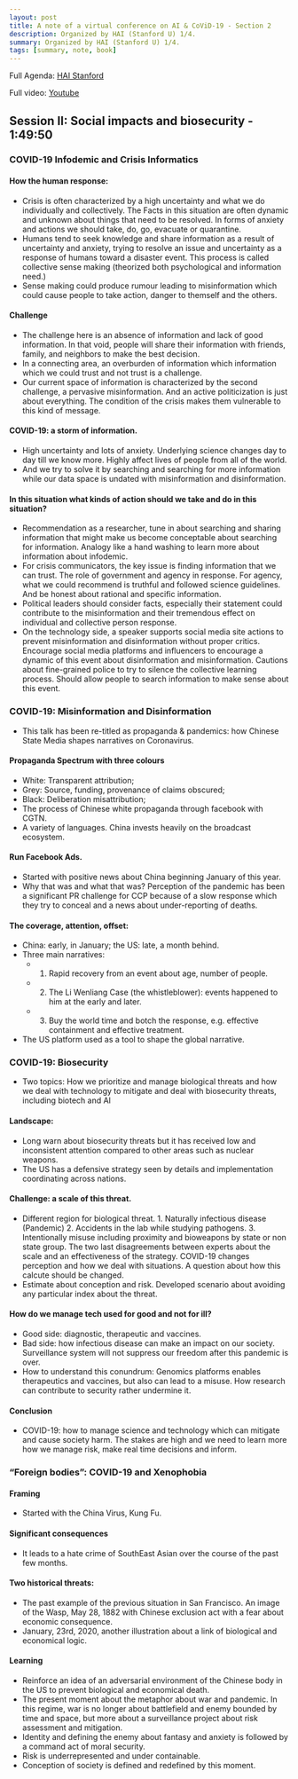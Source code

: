 ```yaml
---
layout: post
title: A note of a virtual conference on AI & CoViD-19 - Section 2
description: Organized by HAI (Stanford U) 1/4.
summary: Organized by HAI (Stanford U) 1/4.
tags: [summary, note, book]
---
```


Full Agenda: [HAI Stanford](https://hai.stanford.edu/events/covid-19-and-ai-virtual-conference/agenda)

Full video: [Youtube](https://www.youtube.com/watch?v=z4105Exe23Q)


## Session II: Social impacts and biosecurity - 1:49:50


### COVID-19 Infodemic and Crisis Informatics


#### How the human response:



*   Crisis is often characterized by a high uncertainty and what we do individually and collectively. The Facts in this situation are often dynamic and unknown about things that need to be resolved. In forms of anxiety and actions we should take, do, go, evacuate or quarantine.
*   Humans tend to seek knowledge and share information as a result of uncertainty and anxiety, trying to resolve an issue and uncertainty as a response of humans toward a disaster event. This process is called collective sense making (theorized both psychological and information need.)
*   Sense making could produce rumour leading to misinformation which could cause people to take action, danger to themself and the others.


#### Challenge



*   The challenge here is an absence of information and lack of good information. In that void, people will share their information with friends, family, and neighbors to make the best decision.
*   In a connecting area, an overburden of information which information which we could trust and not trust is a challenge.
*   Our current space of information is characterized by the second challenge, a pervasive misinformation. And an active politicization is just about everything. The condition of the crisis makes them vulnerable to this kind of message.


#### COVID-19: a storm of information.



*   High uncertainty and lots of anxiety. Underlying science changes day to day till we know more. Highly affect lives of people from all of the world.
*   And we try to solve it by searching and searching for more information while our data space is undated with misinformation and disinformation.


#### In this situation what kinds of action should we take and do in this situation?



*   Recommendation as a researcher, tune in about searching and sharing information that might make us become conceptable about searching for information. Analogy like a hand washing to learn more about information about infodemic.
*   For crisis communicators, the key issue is finding information that we can trust. The role of government and agency in response. For agency, what we could recommend is truthful and followed science guidelines. And be honest about rational and specific information.
*   Political leaders should consider facts, especially their statement could contribute to the misinformation and their tremendous effect on individual and collective person response.
*   On the technology side, a speaker supports social media site actions to prevent misinformation and disinformation without proper critics. Encourage social media platforms and influencers to encourage a dynamic of this event about disinformation and misinformation. Cautions about fine-grained police to try to silence the collective learning process. Should allow people to search information to make sense about this event.


### COVID-19: Misinformation and Disinformation



*   This talk has been re-titled as propaganda & pandemics: how Chinese State Media shapes narratives on Coronavirus.


#### Propaganda Spectrum with three colours



*   White: Transparent attribution;
*   Grey: Source, funding, provenance of claims obscured;
*   Black: Deliberation misattribution;
*   The process of Chinese white propaganda through facebook with CGTN.
*   A variety of languages. China invests heavily on the broadcast ecosystem.


#### Run Facebook Ads.



*   Started with positive news about China beginning January of this year.
*   Why that was and what that was? Perception of the pandemic has been a significant PR challenge for CCP because of a slow response which they try to conceal and a news about under-reporting of deaths.


#### The coverage, attention, offset:



*   China: early, in January; the US: late, a month behind.
*   Three main narratives:
    *   1. Rapid recovery from an event about age, number of people.
    *   2. The Li Wenliang Case (the whistleblower): events happened to him at the early and later.
    *   3. Buy the world time and botch the response, e.g. effective containment and effective treatment.
*   The US platform used as a tool to shape the global narrative.


### COVID-19: Biosecurity



*   Two topics: How we prioritize and manage biological threats and how we deal with technology to mitigate and deal with biosecurity threats, including biotech and AI


#### Landscape:



*   Long warn about biosecurity threats but it has received low and inconsistent attention compared to other areas such as nuclear weapons.
*   The US has a defensive strategy seen by details and implementation coordinating across nations.


#### Challenge: a scale of this threat.



*   Different region for biological threat. 1. Naturally infectious disease (Pandemic) 2. Accidents in the lab while studying pathogens. 3. Intentionally misuse including proximity and bioweapons by state or non state group. The two last disagreements between experts about the scale and an effectiveness of the strategy. COVID-19 changes perception and how we deal with situations. A question about how this calcute should be changed.
*   Estimate about conception and risk. Developed scenario about avoiding any particular index about the threat.


#### How do we manage tech used for good and not for ill?



*   Good side: diagnostic, therapeutic and vaccines.
*   Bad side: how infectious disease can make an impact on our society. Surveillance system will not suppress our freedom after this pandemic is over.
*   How to understand this conundrum: Genomics platforms enables therapeutics and vaccines, but also can lead to a misuse. How research can contribute to security rather undermine it.


#### Conclusion



*   COVID-19: how to manage science and technology which can mitigate and cause society harm. The stakes are high and we need to learn more how we manage risk, make real time decisions and inform.


### “Foreign bodies”: COVID-19 and Xenophobia


#### Framing



*   Started with the China Virus, Kung Fu.


#### Significant consequences



*   It leads to a hate crime of SouthEast Asian over the course of the past few months.


#### Two historical threats:



*   The past example of the previous situation in San Francisco. An image of the Wasp, May 28, 1882 with Chinese exclusion act with a fear about economic consequence.
*   January, 23rd, 2020, another illustration about a link of biological and economical logic.


#### Learning



*   Reinforce an idea of an adversarial environment of the Chinese body in the US to prevent biological and economical death.
*   The present moment about the metaphor about war and pandemic. In this regime, war is no longer about battlefield and enemy bounded by time and space, but more about a surveillance project about risk assessment and mitigation.
*   Identity and defining the enemy about fantasy and anxiety is followed by a command act of moral security.
*   Risk is underrepresented and under containable.
*   Conception of society is defined and redefined by this moment.

<!-- Docs to Markdown version 1.0β21 -->

